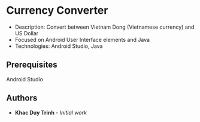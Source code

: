 # Currency Converter

*	Description: Convert between Vietnam Dong (Vietnamese currency) and US Dollar
* Focused on Android User Interface elements and Java
* Technologies: Android Studio, Java

## Prerequisites

Android Studio

## Authors

* **Khac Duy Trinh** - *Initial work* 

